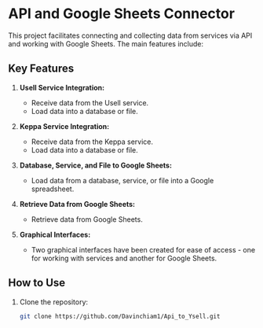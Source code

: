 # API and Google Sheets Connector

This project facilitates connecting and collecting data from services via API and working with Google Sheets. The main features include:

## Key Features

1. **Usell Service Integration:**
   - Receive data from the Usell service.
   - Load data into a database or file.

2. **Keppa Service Integration:**
   - Receive data from the Keppa service.
   - Load data into a database or file.

3. **Database, Service, and File to Google Sheets:**
   - Load data from a database, service, or file into a Google spreadsheet.

4. **Retrieve Data from Google Sheets:**
   - Retrieve data from Google Sheets.

5. **Graphical Interfaces:**
   - Two graphical interfaces have been created for ease of access - one for working with services and another for Google Sheets.

## How to Use

1. Clone the repository:

   ```bash
   git clone https://github.com/Davinchiam1/Api_to_Ysell.git
